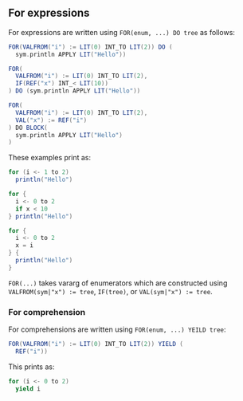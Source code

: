 For expressions
---------------

For expressions are written using `FOR(enum, ...) DO tree` as follows:

```scala
FOR(VALFROM("i") := LIT(0) INT_TO LIT(2)) DO (
  sym.println APPLY LIT("Hello"))

FOR(
  VALFROM("i") := LIT(0) INT_TO LIT(2),
  IF(REF("x") INT_< LIT(10))
) DO (sym.println APPLY LIT("Hello"))

FOR(
  VALFROM("i") := LIT(0) INT_TO LIT(2),
  VAL("x") := REF("i")
) DO BLOCK(
  sym.println APPLY LIT("Hello")
)
```

These examples print as:

```scala
for (i <- 1 to 2)
  println("Hello")

for {
  i <- 0 to 2
  if x < 10
} println("Hello")

for {
  i <- 0 to 2
  x = i
} {
  println("Hello")
}
```

`FOR(...)` takes vararg of enumerators which are constructed using `VALFROM(sym|"x") := tree`, `IF(tree)`,  or `VAL(sym|"x") := tree`.

### For comprehension

For comprehensions are written using `FOR(enum, ...) YEILD tree`:

```scala
FOR(VALFROM("i") := LIT(0) INT_TO LIT(2)) YIELD (
  REF("i"))
```

This prints as:

```scala
for (i <- 0 to 2)
  yield i
```
